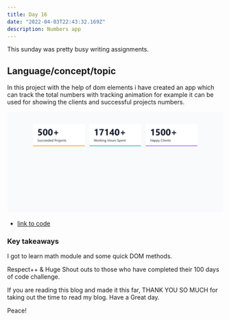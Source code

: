 ```yaml
---
title: Day 16
date: "2022-04-03T22:43:32.169Z"
description: Numbers app
---
```


This sunday was pretty busy writing assignments.



## Language/concept/topic

In this project with the help of dom elements i have created an app which can track the total numbers with tracking  animation for example it can be used for showing the clients and successful projects numbers.

![output](./output.png)

- [link to code](https://github.com/jay-2000/jsMiniProjects/tree/main/numbers)


### Key takeaways

I got to learn math module and some quick DOM methods.




Respect++ & Huge Shout outs to those who have completed their 100 days of code challenge.

If you are reading this blog and made it this far, THANK YOU SO MUCH for taking out the time to read my blog. Have a Great day.

Peace!